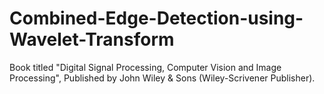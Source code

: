 # Combined-Edge-Detection-using-Wavelet-Transform
Book titled "Digital Signal Processing, Computer Vision and Image Processing", Published by John Wiley &amp; Sons (Wiley-Scrivener Publisher). 
